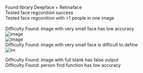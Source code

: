 Found library Deepface + Retinaface <br>
Tested face regconition success <br>
Tested face regconition with >1 people in one image <br>
 <br>
Difficulty Found: image with very small face has low accuracy  <br>
![image](https://github.com/user-attachments/assets/a0077ec4-30f5-44ed-b691-0842458be140)  
![image](https://github.com/user-attachments/assets/d4a808e6-2d16-4e61-862a-be0ac0e9d3f0)
<br>
Difficulty Found: image with very small face is difficult to define <br>
![im](https://github.com/user-attachments/assets/733e2169-e467-45fb-9110-1aa981058715)


Difficulty Found: image with full blank has false output <br>
Difficulty Found: person find function has low accuracy <br>

